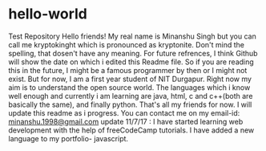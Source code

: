 # hello-world
Test Repository
Hello friends! My real name is Minanshu Singh but you can call me kryptokinght which is pronounced as kryptonite. Don't mind the spelling, that dosen't have any meaning. For future refrences, I think Github will show the date on which i edited this Readme file. So if you are reading this in the future, I might be a famous programmer by then or I might not exist. But for now, I am a first year student of NIT Durgapur. Right now my aim is to understand the open source world. The languages which i know well enough and currently i am learning are java, html, c and c++(both are basically the same), and finally python. That's all my friends for now. I will update this readme as i progress.
You can contact me on my email-id: minanshu.1998@gmail.com
update 11/7/17 :
I have started learning web development with the help of freeCodeCamp tutorials. I have added a new language to my portfolio- javascript.
